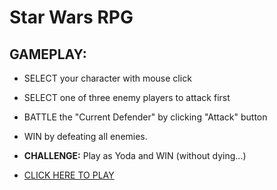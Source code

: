 # Star Wars RPG

## GAMEPLAY:

* SELECT your character with mouse click
* SELECT one of three enemy players to attack first
* BATTLE the "Current Defender" by clicking "Attack" button
* WIN by defeating all enemies.
* **CHALLENGE:** Play as Yoda and WIN (without dying...)

* [CLICK HERE TO PLAY](https://philiptd5000.github.io/unit-4-game/)




